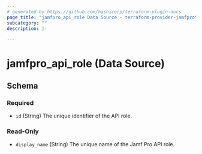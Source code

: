```yaml
---
# generated by https://github.com/hashicorp/terraform-plugin-docs
page_title: "jamfpro_api_role Data Source - terraform-provider-jamfpro"
subcategory: ""
description: |-
  
---
```


# jamfpro_api_role (Data Source)





<!-- schema generated by tfplugindocs -->
## Schema

### Required

- `id` (String) The unique identifier of the API role.

### Read-Only

- `display_name` (String) The unique name of the Jamf Pro API role.
